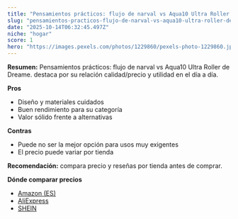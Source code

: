 ```yaml
---
title: "Pensamientos prácticos: flujo de narval vs Aqua10 Ultra Roller de Dreame."
slug: "pensamientos-practicos-flujo-de-narval-vs-aqua10-ultra-roller-de-dreame"
date: "2025-10-14T06:32:45.497Z"
niche: "hogar"
score: 1
hero: "https://images.pexels.com/photos/1229860/pexels-photo-1229860.jpeg?auto=compress&cs=tinysrgb&fit=crop&h=627&w=1200&auto=compress&cs=tinysrgb&w=1200&h=675&fit=crop"
---
```


**Resumen:** Pensamientos prácticos: flujo de narval vs Aqua10 Ultra Roller de Dreame. destaca por su relación calidad/precio y utilidad en el día a día.

**Pros**
- Diseño y materiales cuidados
- Buen rendimiento para su categoría
- Valor sólido frente a alternativas

**Contras**
- Puede no ser la mejor opción para usos muy exigentes
- El precio puede variar por tienda

**Recomendación:** compara precio y reseñas por tienda antes de comprar.

**Dónde comparar precios**
- [Amazon (ES)](https://www.amazon.es/s?k=Pensamientos%20pr%C3%A1cticos%3A%20flujo%20de%20narval%20vs%20Aqua10%20Ultra%20Roller%20de%20Dreame.&tag=teknovashop25-21)
- [AliExpress](https://www.aliexpress.com/wholesale?SearchText=Pensamientos%20pr%C3%A1cticos%3A%20flujo%20de%20narval%20vs%20Aqua10%20Ultra%20Roller%20de%20Dreame.)
- [SHEIN](https://www.shein.com/pdsearch/Pensamientos%20pr%C3%A1cticos%3A%20flujo%20de%20narval%20vs%20Aqua10%20Ultra%20Roller%20de%20Dreame.)